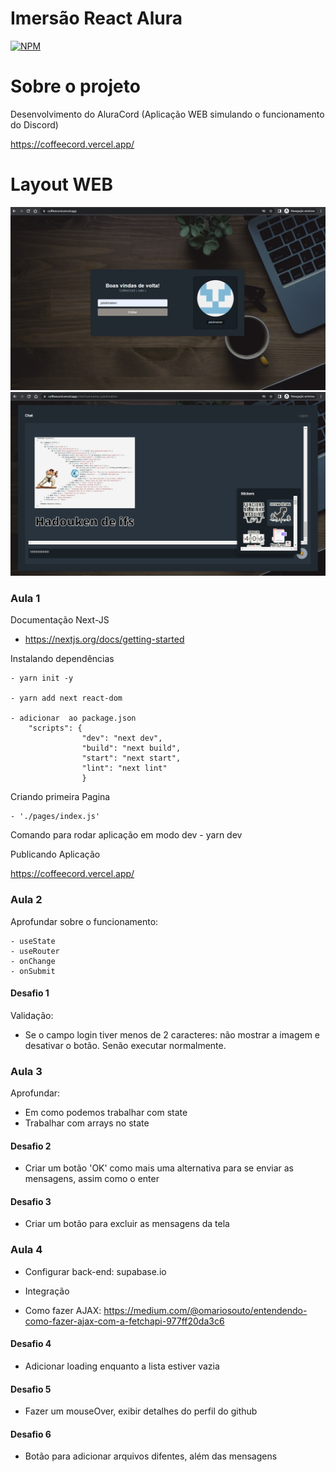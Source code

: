 # Imersão React Alura

[![NPM](https://img.shields.io/npm/l/react)](https://github.com/Juliolimahen/imersao-react-alura/blob/main/LICENSE) 

# Sobre o projeto

Desenvolvimento do AluraCord (Aplicação WEB simulando o funcionamento do Discord)

https://coffeecord.vercel.app/


# Layout WEB

![Web 1](https://github.com/Juliolimahen/assets/blob/main/imersao-react-alura/login.png) ![web 2](https://github.com/Juliolimahen/assets/blob/main/imersao-react-alura/chat.png)




### Aula 1
Documentação Next-JS
- https://nextjs.org/docs/getting-started

Instalando dependências 

    - yarn init -y

    - yarn add next react-dom

    - adicionar  ao package.json 
        "scripts": {
                    "dev": "next dev",
                    "build": "next build",
                    "start": "next start",
                    "lint": "next lint"
                    }

Criando primeira Pagina

    - './pages/index.js'

Comando para rodar aplicação em modo dev
    - yarn dev


Publicando Aplicação 

https://coffeecord.vercel.app/

### Aula 2

Aprofundar sobre o funcionamento: 

    - useState 
    - useRouter
    - onChange
    - onSubmit

#### Desafio 1
Validação: 

- Se o campo login tiver menos de 2 caracteres: não mostrar a imagem e desativar o botão. Senão executar normalmente.


### Aula 3

Aprofundar: 
- Em como podemos trabalhar com state
- Trabalhar com arrays no state

#### Desafio 2 
- Criar um botão 'OK' como  mais uma alternativa para se enviar as mensagens, assim como o enter 

#### Desafio 3 
- Criar um botão para excluir as mensagens da tela 

### Aula 4

- Configurar back-end: supabase.io

- Integração 

- Como fazer AJAX: https://medium.com/@omariosouto/entendendo-como-fazer-ajax-com-a-fetchapi-977ff20da3c6


#### Desafio 4

- Adicionar loading enquanto a lista estiver vazia 

#### Desafio 5 

- Fazer um mouseOver, exibir detalhes do perfil do github

#### Desafio 6

- Botão para adicionar arquivos difentes, além das mensagens 
